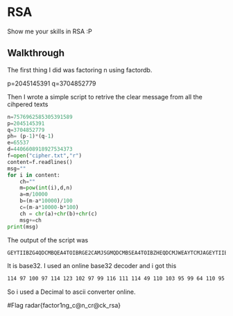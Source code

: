 # RSA

Show me your skills in RSA :P

## Walkthrough

The first thing I did was factoring n using factordb.

p=2045145391
q=3704852779

Then I wrote a simple script to retrive the clear message from all the cihpered texts

```python
n=7576962585305391589
p=2045145391
q=3704852779
ph= (p-1)*(q-1)
e=65537
d=4406608918927534373
f=open("cipher.txt","r")
content=f.readlines()
msg=""
for i in content:
    ch=""
    m=pow(int(i),d,n)
    a=m/10000
    b=(m-a*10000)/100
    c=(m-a*10000-b*100)
    ch = chr(a)+chr(b)+chr(c)
    msg+=ch
print(msg)
```

The output of the script was 

```bash
GEYTIIBZG4QDCMBQEA4TOIBRGE2CAMJSGMQDCMBSEA4TOIBZHEQDCMJWEAYTCMJAGEYTIIBUHEQDCMJQEAYTAMZAHE2SAOJZEA3DIIBRGEYCAOJVEA4TSIBRGE2CANRUEA4TSIBRGA3SAOJVEAYTCNBAGEYTKIBZG4QDCMRV
```
It is base32.
I used an online base32 decoder and i got this 

```bash
114 97 100 97 114 123 102 97 99 116 111 114 49 110 103 95 99 64 110 95 99 114 64 99 107 95 114 115 97 125
```

So i used a Decimal to ascii converter online.

#Flag
radar{factor1ng_c@n_cr@ck_rsa}

